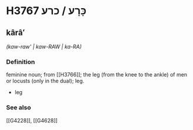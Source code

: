 # H3767 כָּרָע / כרע

## kârâʻ

_(kaw-raw' | kaw-RAW | ka-RA)_

### Definition

feminine noun; from [[H3766]]; the leg (from the knee to the ankle) of men or locusts (only in the dual); leg.

- leg
### See also

[[G4228]], [[G4628]]

